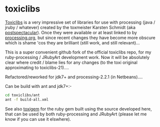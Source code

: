 # toxiclibs
[Toxiclibs][] is a very impressive set of libraries for use with processing (java / jruby / whatever) created by the toxmeister Karsten Schmidt (aka [postspectacular][]). Once they were available or at least linked to by [processing.org][], but since recent changes they have become more obscure which is shame 'cos they are brilliant (still work, and still relevant)...

This is a super convenient github fork of the official toxiclibs repo, for my ruby-processing / JRubyArt development work.  Now it will be absolutely clear where credit / blame lies for any changes (to the toxi original approximating to toxiclibs-21)....

Refactored/reworked for jdk7+ and processing-2.2.1 (in Netbeans)....

Can be build with ant and jdk7+:-
```bash
cd toxiclibs/ant
ant -f build-all.xml
```
See also [toxigem][] for the ruby gem built using the source developed here, that can be used by both ruby-processing and JRubyArt (please let me know if you can use it elswhere).

[postspectacular]:http://postspectacular.com/
[Toxiclibs]:http://toxiclibs.org/
[processing.org]:https://processing.org/
[toxigem]:https://github.com/ruby-processing/toxicgem
